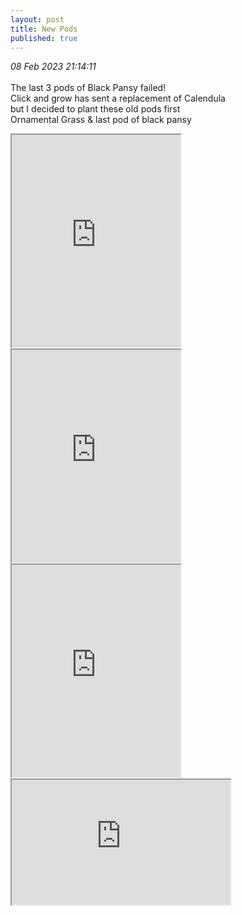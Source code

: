 ```yaml
---
layout: post
title: New Pods
published: true
---
```

_08 Feb 2023 21:14:11_
<br>
<br>
The last 3 pods of Black Pansy failed!
<br>
Click and grow has sent a replacement of Calendula
<br>
but I decided to plant these old pods first
<br>
Ornamental Grass & last pod of black pansy
<br>
<!--more-->
<iframe src="https://drive.google.com/file/d/1A-NGvUzUchCO_FzESmK6ZqiHPU6eFFCX/preview" width="270" height="340" allow="autoplay"></iframe>
<iframe src="https://drive.google.com/file/d/1uEYa4Z8Bw2yxJY0RZvh9rSptHeIPWiYW/preview" width="270" height="340" allow="autoplay"></iframe>
<iframe src="https://drive.google.com/file/d/1YGBOR1dotn7WX_U85F2wxVNLXCx0wcbJ/preview" width="270" height="340" allow="autoplay"></iframe>
<br>
<iframe src="https://drive.google.com/file/d/1kkBTjXFGMf3owXVX_EuoGo3wrFUVPWvS/preview" width="350" height="200" allow="autoplay"></iframe>
